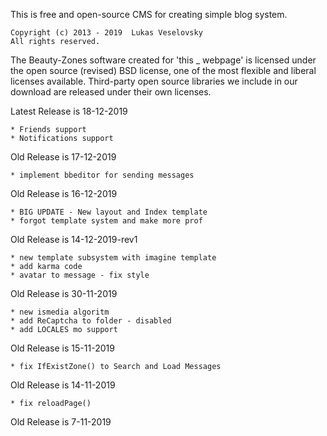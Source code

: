 This is free and open-source CMS for creating simple blog system.


	Copyright (c) 2013 - 2019  Lukas Veselovsky
	All rights reserved.

The Beauty-Zones software created for 'this _ webpage' is licensed under the open source (revised) BSD license, one of the most flexible and liberal licenses available. 
Third-party open source libraries we include in our download are released under their own licenses.

Latest Release is 18-12-2019

    * Friends support
    * Notifications support

Old Release is 17-12-2019

    * implement bbeditor for sending messages

Old Release is 16-12-2019

    * BIG UPDATE - New layout and Index template
    * forgot template system and make more prof

Old Release is 14-12-2019-rev1

    * new template subsystem with imagine template
    * add karma code
    * avatar to message - fix style

Old Release is 30-11-2019

    * new ismedia algoritm
    * add ReCaptcha to folder - disabled
    * add LOCALES mo support

Old Release is 15-11-2019

    * fix IfExistZone() to Search and Load Messages

Old Release is 14-11-2019
    
    * fix reloadPage()

Old Release is 7-11-2019
